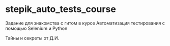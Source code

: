 # stepik_auto_tests_course
Задание для знакомства с гитом в курсе Автоматизация тестирования с помощью Selenium и Python

Тайны и секреты от Д.И. 